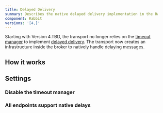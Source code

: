 ```yaml
---
title: Delayed Delivery
summary: Describes the native delayed delivery implementation in the RabbitMQ transport
component: Rabbit
versions: '[4,]'
---
```


Starting with Version 4.TBD, the transport no longer relies on the [timeout manager](/nservicebus/messaging/timeout-manager.md) to implement [delayed delivery](/nservicebus/messaging/delayed-delivery.md). The transport now creates an infrastructure inside the broker to natively handle delaying messages.


## How it works


## Settings


### Disable the timeout manager


### All endpoints support native delays

